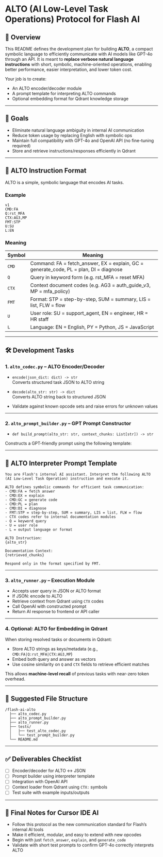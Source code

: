 # ALTO (AI Low-Level Task Operations) Protocol for Flash AI

## 📌 Overview

This README defines the development plan for building **ALTO**, a compact symbolic language to efficiently communicate with AI models like GPT-4o through an API. It is meant to **replace verbose natural language instructions** with short, symbolic, machine-oriented operations, enabling better performance, easier interpretation, and lower token cost.

Your job is to create:
- An ALTO encoder/decoder module
- A prompt template for interpreting ALTO commands
- Optional embedding format for Qdrant knowledge storage

---

## 🎯 Goals

- Eliminate natural language ambiguity in internal AI communication
- Reduce token usage by replacing English with symbolic ops
- Maintain full compatibility with GPT-4o and OpenAI API (no fine-tuning required)
- Store and retrieve instructions/responses efficiently in Qdrant

---

## 🧠 ALTO Instruction Format

ALTO is a simple, symbolic language that encodes AI tasks.

### Example

```
v1
CMD:FA
Q:rst_MFA
CTX:AG3,MP
FMT:STP
U:SU
L:EN
```

### Meaning

| Symbol | Meaning |
|--------|---------|
| `CMD`  | Command: FA = fetch_answer, EX = explain, GC = generate_code, PL = plan, DI = diagnose |
| `Q`    | Query in keyword form (e.g. rst_MFA = reset MFA) |
| `CTX`  | Context document codes (e.g. AG3 = auth_guide_v3, MP = mfa_policy) |
| `FMT`  | Format: STP = step-by-step, SUM = summary, LIS = list, FLW = flow |
| `U`    | User role: SU = support_agent, EN = engineer, HR = HR staff |
| `L`    | Language: EN = English, PY = Python, JS = JavaScript |

---

## 🛠️ Development Tasks

### 1. `alto_codec.py` – ALTO Encoder/Decoder

- `encode(json_dict: dict) -> str`  
  Converts structured task JSON to ALTO string

- `decode(alto_str: str) -> dict`  
  Converts ALTO string back to structured JSON

- Validate against known opcode sets and raise errors for unknown values

---

### 2. `alto_prompt_builder.py` – GPT Prompt Constructor

- `def build_prompt(alto_str: str, context_chunks: List[str]) -> str`

Constructs a GPT-friendly prompt using the following template:

---

## 🧠 ALTO Interpreter Prompt Template

```
You are Flash's internal AI assistant. Interpret the following ALTO (AI Low-Level Task Operation) instruction and execute it.

ALTO defines symbolic commands for efficient task communication:
- CMD:FA = fetch answer
- CMD:EX = explain
- CMD:GC = generate code
- CMD:PL = plan
- CMD:DI = diagnose
- FMT:STP = step-by-step, SUM = summary, LIS = list, FLW = flow
- CTX codes refer to internal documentation modules
- Q = keyword query
- U = user role
- L = output language or format

ALTO Instruction:
{alto_str}

Documentation Context:
{retrieved_chunks}

Respond only in the format specified by FMT.
```

---

### 3. `alto_runner.py` – Execution Module

- Accepts user query in JSON or ALTO format
- If JSON: encode to ALTO
- Retrieve context from Qdrant using `CTX` codes
- Call OpenAI with constructed prompt
- Return AI response to frontend or API caller

---

### 4. Optional: ALTO for Embedding in Qdrant

When storing resolved tasks or documents in Qdrant:

- Store ALTO strings as keys/metadata (e.g., `CMD:FA|Q:rst_MFA|CTX:AG3,MP`)
- Embed both query and answer as vectors
- Use cosine similarity on `Q` and `CTX` fields to retrieve efficient matches

This allows **machine-level recall** of previous tasks with near-zero token overhead.

---

## 📂 Suggested File Structure

```
/flash-ai-alto
  ├── alto_codec.py
  ├── alto_prompt_builder.py
  ├── alto_runner.py
  ├── tests/
  │   ├── test_alto_codec.py
  │   └── test_prompt_builder.py
  └── README.md
```

---

## ✅ Deliverables Checklist

- [ ] Encoder/decoder for ALTO ↔ JSON
- [ ] Prompt builder using interpreter template
- [ ] Integration with OpenAI API
- [ ] Context loader from Qdrant using `CTX:` symbols
- [ ] Test suite with example inputs/outputs

---

## 🧠 Final Notes for Cursor IDE AI

- Follow this protocol as the new communication standard for Flash’s internal AI tools
- Make it efficient, modular, and easy to extend with new opcodes
- Begin with just `fetch_answer`, `explain`, and `generate_code`
- Validate with short test prompts to confirm GPT-4o correctly interprets ALTO